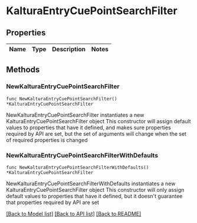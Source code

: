 # KalturaEntryCuePointSearchFilter

## Properties

Name | Type | Description | Notes
------------ | ------------- | ------------- | -------------

## Methods

### NewKalturaEntryCuePointSearchFilter

`func NewKalturaEntryCuePointSearchFilter() *KalturaEntryCuePointSearchFilter`

NewKalturaEntryCuePointSearchFilter instantiates a new KalturaEntryCuePointSearchFilter object
This constructor will assign default values to properties that have it defined,
and makes sure properties required by API are set, but the set of arguments
will change when the set of required properties is changed

### NewKalturaEntryCuePointSearchFilterWithDefaults

`func NewKalturaEntryCuePointSearchFilterWithDefaults() *KalturaEntryCuePointSearchFilter`

NewKalturaEntryCuePointSearchFilterWithDefaults instantiates a new KalturaEntryCuePointSearchFilter object
This constructor will only assign default values to properties that have it defined,
but it doesn't guarantee that properties required by API are set


[[Back to Model list]](../README.md#documentation-for-models) [[Back to API list]](../README.md#documentation-for-api-endpoints) [[Back to README]](../README.md)



